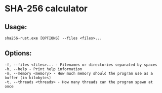 # SHA-256 calculator
## Usage:
```
sha256-rust.exe [OPTIONS] --files <files>...
```
## Options:
```
-f, --files <files>... - Filenames or directories separated by spaces
-h, --help - Print help information
-m, --memory <memory> - How much memory should the program use as a buffer (in kilobytes)
-t, --threads <threads> - How many threads can the program spawn at once
```
